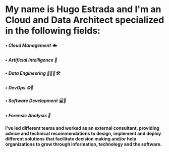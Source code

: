 # My name is Hugo Estrada and I'm an Cloud and Data Architect specialized in the following fields: 

##### • Cloud Management ☁️
##### • Artificial Intelligence 🤖
##### • Data Engineering 🧑🏻‍💻🛠️
##### • DevOps ⚙️🦾
##### • Software Development 💻💾
##### • Forensic Analysis 🧐

#### I've led different teams and worked as an external consultant, providing advice and technical recommendations to design, implement and deploy different solutions that facilitate decision making and/or help organizations to grow through information, technology and the software.
